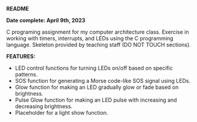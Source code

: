 **README**

**Date complete: April 9th, 2023**<br>

C programing assignment for my computer architecture class. Exercise in working with timers, interrupts, and LEDs using the C programming language. Skeleton provided by teaching staff (DO NOT TOUCH sections).

**FEATURES:**
- LED control functions for turning LEDs on/off based on specific patterns.
- SOS function for generating a Morse code-like SOS signal using LEDs.
- Glow function for making an LED gradually glow or fade based on brightness.
- Pulse Glow function for making an LED pulse with increasing and decreasing brightness.
- Placeholder for a light show function.
